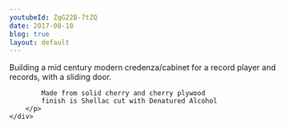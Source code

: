 ```yaml
---
youtubeId: ZgG22B-7tZQ
date: 2017-08-10
blog: true
layout: default
---
```

<div class="row">
	<div class="col-lg-10 col-lg-offset-2">
		<div class="youtube" data-embed="{{ page.youtubeId }}"><div class="play-button"></div></div>
	</div>	
</div>

<div class="row">
	<div class="col-md-10 col-md-offset-4">
		<p>
			Building a mid century modern credenza/cabinet for a record player and records, with a sliding door.

			Made from solid cherry and cherry plywood 
			finish is Shellac cut with Denatured Alcohol
		</p>
	</div>
</div>
